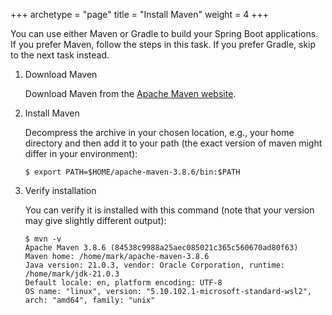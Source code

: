 +++
archetype = "page"
title = "Install Maven"
weight = 4
+++

You can use either Maven or Gradle to build your Spring Boot applications. If you prefer Maven, follow the steps in this task.  If you prefer Gradle, skip to the next task instead.

1. Download Maven

   Download Maven from the [Apache Maven website](https://maven.apache.org/download.cgi).  

2. Install Maven

   Decompress the archive in your chosen location, e.g., your home directory and then add it to your path (the exact version of maven might differ in your environment):

    ```shell
    $ export PATH=$HOME/apache-maven-3.8.6/bin:$PATH
    ```

3. Verify installation

   You can verify it is installed with this command (note that your version may give slightly different output):

    ```shell
    $ mvn -v
    Apache Maven 3.8.6 (84538c9988a25aec085021c365c560670ad80f63)
    Maven home: /home/mark/apache-maven-3.8.6
    Java version: 21.0.3, vendor: Oracle Corporation, runtime: /home/mark/jdk-21.0.3
    Default locale: en, platform encoding: UTF-8
    OS name: "linux", version: "5.10.102.1-microsoft-standard-wsl2", arch: "amd64", family: "unix"
    ```

